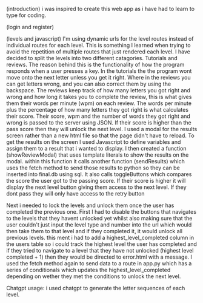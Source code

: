 (introduction) i was inspired to create this web app as i have had to learn to type for coding.

(login and register)

(levels and javascript)
I'm using dynamic urls for the level routes instead of individual routes for each level. This is something I learned when trying to avoid the repetition of multiple routes that just rendered each level.
I have decided to split the levels into two different catagories. Tutorials and reviews. The reason behind this is the functionality of how the program responds when a user presses a key. In the tutorials the the program wont move onto the next letter unless you get it right. Where in the reviews you can get letters wrong, and you can also correct them by using the backspace. The reviews keep track of how many letters you got right and wrong and how long it takes you to complete the review, this is what gives them their words per minute (wpm) on each review. The words per minute plus the percentage of how many letters they got right is what calculates their score. Their score, wpm and the number of words they got right and wrong is passed to the server using JSON. If their score is higher than the pass score then they will unlock the next level.
I used a modal for the results screen rather than a new html file so that the page didn't have to reload. To get the results on the screen I used Javascript to define variables and assign them to a result that i wanted to display. I then created a function (showReviewModal) that uses template literals to show the results on the modal. within this function it calls another function (sendResults) which uses the fetch method to send those results to python so they can be inserted into final.db using sql. It also calls toggleButtons which compares the score the user got to the passing score. If their score is higher it will display the next level button giving them access to the next level. If they dont pass they will only have access to the retry button

Next i needed to lock the levels and unlock them once the user has completed the previous one. First I had to disable the buttons that navigates to the levels that they havent unlocked yet whilst also making sure that the user couldn't just input the level type and number into the url which would then take them to that level and if they completed it, it would unlock all previous levels. this ment i had to add a highest_level_completed column in the users table so i could track the highest level the user has completed and if they tried to navigate to a level that they have not unlocked (highest level completed + 1) then they would be directed to error.html with a message. I used the fetch method again to send data to a route in app.py which has a series of conditionals which updates the highest_level_completed depending on wether they met the conditions to unlock the next level.


Chatgpt usage: i used chatgpt to generate the letter sequences of each level.